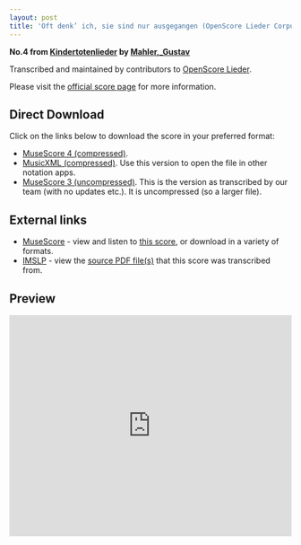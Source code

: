 ```yaml
---
layout: post
title: 'Oft denk’ ich, sie sind nur ausgegangen (OpenScore Lieder Corpus)'
---
```


__No.4 from [Kindertotenlieder](https://fourscoreandmore.org/openscore/lieder/Mahler%2C_Gustav/Kindertotenlieder/) by [Mahler,_Gustav](https://fourscoreandmore.org/openscore/lieder/Mahler%2C_Gustav)__

Transcribed and maintained by contributors to [OpenScore Lieder].

Please visit the [official score page] for more information.

[official score page]: https://musescore.com/openscore-lieder-corpus/scores/5062118
[OpenScore Lieder]: https://musescore.com/openscore-lieder-corpus

## Direct Download

Click on the links below to download the score in your preferred format:
- [MuseScore 4 (compressed)](https://fourscoreandmore.org/openscore/lieder/Mahler%2C_Gustav/Kindertotenlieder/4_Oft_denk%E2%80%99_ich%2C_sie_sind_nur_ausgegangen.mscz).
- [MusicXML (compressed)](https://fourscoreandmore.org/openscore/lieder/Mahler%2C_Gustav/Kindertotenlieder/4_Oft_denk%E2%80%99_ich%2C_sie_sind_nur_ausgegangen.mxl). Use this version to open the file in other notation apps.
- [MuseScore 3 (uncompressed)](https://raw.githubusercontent.com/OpenScore/Lieder/refs/heads/main/scores/Mahler%2C_Gustav/Kindertotenlieder/4_Oft_denk%E2%80%99_ich%2C_sie_sind_nur_ausgegangen/lc5062118.mscx). This is the version as transcribed by our team (with no updates etc.). It is uncompressed (so a larger file).

## External links

- [MuseScore] - view and listen to [this score][MuseScore], or download in a variety of formats.
- [IMSLP] - view the [source PDF file(s)][IMSLP] that this score was transcribed from.

[MuseScore]: https://musescore.com/score/5062118
[IMSLP]: https://imslp.org/wiki/Special:ReverseLookup/37187

## Preview

<iframe width="100%" height="394" src="https://musescore.com/openscore-lieder-corpus/scores/5062118/embed" frameborder="0" allowfullscreen allow="autoplay; fullscreen"></iframe>
